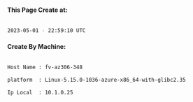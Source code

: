 
   
#### This Page Create at:

```bash

2023-05-01 - 22:59:10 UTC

```

#### Create By Machine:

```bash

Host Name : fv-az306-348

platform  : Linux-5.15.0-1036-azure-x86_64-with-glibc2.35

Ip Local  : 10.1.0.25

```

